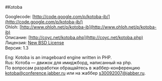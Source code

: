 #Kotoba

Googlecode: [http://code.google.com/p/kotoba-ib/](http://code.google.com/p/kotoba-ib/)<br />
Ohloh: [http://www.ohloh.net/p/kotoba-ib](http://www.ohloh.net/p/kotoba-ib)<br />
Описание: [http://coyc.net/kotoba.php](http://coyc.net/kotoba.php)<br />
Лицензия: [New BSD License](http://opensource.org/licenses/BSD-3-Clause)<br />
Версия: 1.3

Eng: Kotoba is an imageboard engine written in PHP.<br />
Rus: Котоба — движок для имиджборд, написанный на php.<br />
По вопросам разработки обращайтесь в жаббер-конференцию kotoba@conference.jabber.ru или на жаббер s30092007@jabber.ru.<br />